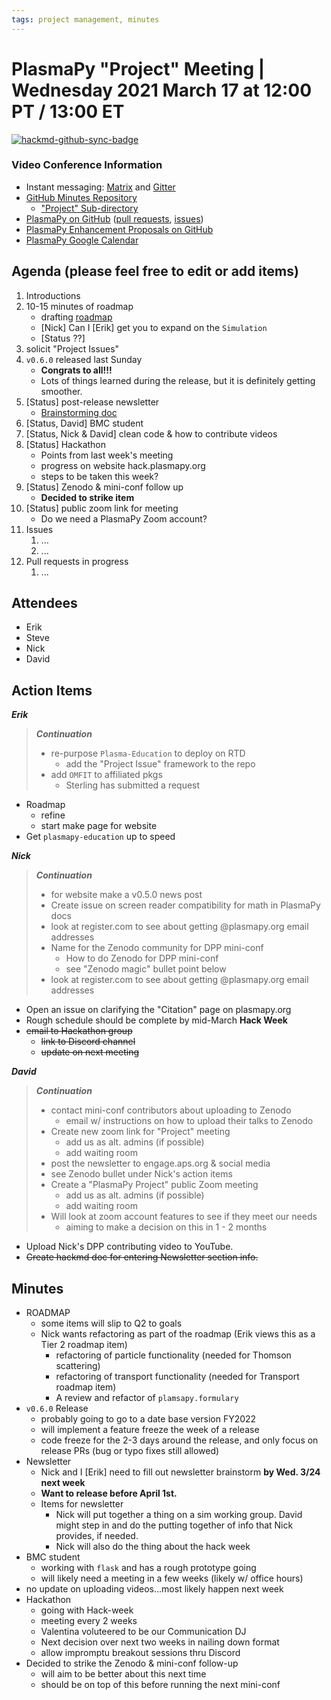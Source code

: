 ```yaml
---
tags: project management, minutes
---
```


# PlasmaPy "Project" Meeting | Wednesday 2021 March 17 at 12:00 PT / 13:00 ET

[![hackmd-github-sync-badge](https://hackmd.io/2fAyxnC-QouIOnCtzKY9qA/badge)](https://hackmd.io/2fAyxnC-QouIOnCtzKY9qA)


### Video Conference Information
* Instant messaging: [Matrix](https://element.im/app/#/room/#plasmapy:openastronomy.org) and [Gitter](https://gitter.im/PlasmaPy/Lobby)
* [GitHub Minutes Repository](https://github.com/PlasmaPy/plasmapy-project/tree/master/minutes)
    * ["Project" Sub-directory](https://github.com/PlasmaPy/plasmapy-project/tree/master/minutes/_project)
* [PlasmaPy on GitHub](https://github.com/PlasmaPy/plasmapy) ([pull requests](https://github.com/PlasmaPy/plasmapy/pulls), [issues](https://github.com/PlasmaPy/plasmapy/issues))
* [PlasmaPy Enhancement Proposals on GitHub](https://github.com/PlasmaPy/PlasmaPy-PLEPs)
* [PlasmaPy Google Calendar](https://calendar.google.com/calendar?cid=bzVsb3ZkcW0zaWxsam00ZTlrMDd2cmw5bWdAZ3JvdXAuY2FsZW5kYXIuZ29vZ2xlLmNvbQ)

## Agenda (please feel free to edit or add items)

1. Introductions
2. 10-15 minutes of roadmap
    * drafting [roadmap](https://hackmd.io/@plasmapy/ry0mmnj6v)
    * [Nick] Can I [Erik] get you to expand on the `Simulation`
    * [Status ??]
3. solicit "Project Issues"
4. `v0.6.0` released last Sunday
    * **Congrats to all!!!**
    * Lots of things learned during the release, but it is definitely getting smoother.
5. [Status] post-release newsletter
    * [Brainstorming doc](https://hackmd.io/@plasmapy/HJ-AbhUm_)
6. [Status, David] BMC student
7. [Status, Nick & David] clean code & how to contribute videos
8. [Status] Hackathon
    * Points from last week's meeting
    * progress on website hack.plasmapy.org
    * steps to be taken this week?
9. [Status] Zenodo & mini-conf follow up
    * **Decided to strike item**
10. [Status] public zoom link for meeting
    * Do we need a PlasmaPy Zoom account?
10. Issues
    1. ...
    2. ...
11. Pull requests in progress 
    1. ...
    
## Attendees

* Erik
* Steve
* Nick
* David

## Action Items

***Erik***
> ***Continuation***
> * re-purpose `Plasma-Education` to deploy on RTD
>     * add the "Project Issue" framework to the repo
> * add `OMFIT` to affiliated pkgs
>     * Sterling has submitted a request
* Roadmap
    * refine
    * start make page for website
* Get `plasmapy-education` up to speed

***Nick***
> ***Continuation***
> * for website make a v0.5.0 news post
> * Create issue on screen reader compatibility for math in PlasmaPy docs
> * look at register.com to see about getting @plasmapy.org email addresses
> * Name for the Zenodo community for DPP mini-conf
>    * How to do Zenodo for DPP mini-conf
>    * see "Zenodo magic" bullet point below
> * look at register.com to see about getting @plasmapy.org email addresses
* Open an issue on clarifying the "Citation" page on plasmapy.org
* Rough schedule should be complete by mid-March **Hack Week**
* ~~email to Hackathon group~~
    * ~~link to Discord channel~~
    * ~~update on next meeting~~

***David***
> ***Continuation***
> * contact mini-conf contributors about uploading to Zenodo
>     * email w/ instructions on how to upload their talks to Zenodo
> * Create new zoom link for "Project" meeting
>     * add us as alt. admins (if possible)
>     * add waiting room
> * post the newsletter to engage.aps.org & social media
> * see Zenodo bullet under Nick's action items
> * Create a "PlasmaPy Project" public Zoom meeting
>     * add us as alt. admins (if possible)
>     * add waiting room
> * Will look at zoom account features to see if they meet our needs
>     * aiming to make a decision on this in 1 - 2 months
* Upload Nick's DPP contributing video to YouTube.
* ~~Create hackmd doc for entering Newsletter section info.~~

## Minutes

* ROADMAP
    * some items will slip to Q2 to goals
    * Nick wants refactoring as part of the roadmap (Erik views this as a Tier 2 roadmap item)
        * refactoring of particle functionality (needed for Thomson scattering)
        * refactoring of transport functionality (needed for Transport roadmap item)
        * A review and refactor of `plamsapy.formulary`
* `v0.6.0` Release
    * probably going to go to a date base version FY2022
    * will implement a feature freeze the week of a release
    * code freeze for the 2-3 days around the release, and only focus on release PRs (bug or typo fixes still allowed)
* Newsletter
    * Nick and I [Erik] need to fill out newsletter brainstorm **by Wed. 3/24 next week**
    * **Want to release before April 1st.**
    * Items for newsletter
        * Nick will put together a thing on a sim working group. David might step in and do the putting together of info that Nick provides, if needed.
        * Nick will also do the thing about the hack week
* BMC student
    * working with `flask` and has a rough prototype going
    * will likely need a meeting in a few weeks (likely w/ office hours)
* no update on uploading videos...most likely happen next week
* Hackathon
    * going with Hack-week
    * meeting every 2 weeks
    * Valentina voluteered to be our Communication DJ
    * Next decision over next two weeks in nailing down format
    * allow impromptu breakout sessions thru Discord
* Decided to strike the Zenodo & mini-conf follow-up
    * will aim to be better about this next time
    * should be on top of this before running the next mini-conf
